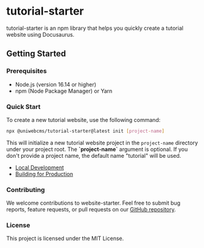 # tutorial-starter

tutorial-starter is an npm library that helps you quickly create a tutorial website using Docusaurus.

## Getting Started

### Prerequisites

- Node.js (version 16.14 or higher)
- npm (Node Package Manager) or Yarn

### Quick Start

To create a new tutorial website, use the following command:

```bash
npx @uniwebcms/tutorial-starter@latest init [project-name]
```

This will initialize a new tutorial website project in the `project-name` directory under your project root. The <b>\`project-name\`</b> argument is optional. If you don't provide a project name, the default name "tutorial" will be used.

- [Local Development](./template/README.md#local-development)
- [Building for Production](./template/README.md#building-for-production)

### Contributing

We welcome contributions to website-starter. Feel free to submit bug reports, feature requests, or pull requests on our [GitHub repository](https://github.com/uniwebcms).

### License

This project is licensed under the MIT License.
